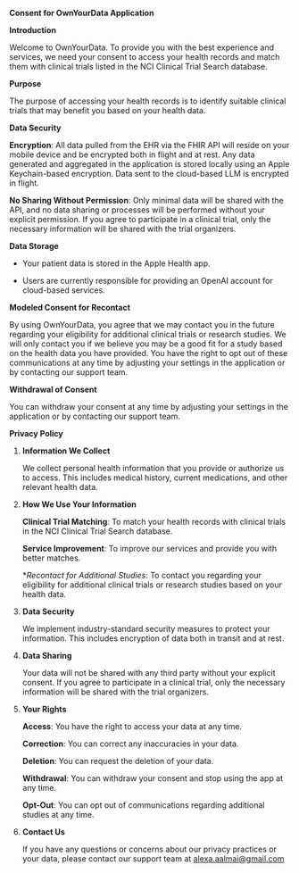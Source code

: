 **Consent for OwnYourData Application**

**Introduction**

Welcome to OwnYourData. To provide you with the best experience and services, we need your consent to access your health records and match them with clinical trials listed in the NCI Clinical Trial Search database.

**Purpose**

The purpose of accessing your health records is to identify suitable clinical trials that may benefit you based on your health data.

**Data Security**

**Encryption**: All data pulled from the EHR via the FHIR API will reside on your mobile device and be encrypted both in flight and at rest. Any data generated and aggregated in the application is stored locally using an Apple Keychain-based encryption. Data sent to the cloud-based LLM is encrypted in flight.

**No Sharing Without Permission**: Only minimal data will be shared with the API, and no data sharing or processes will be performed without your explicit permission. If you agree to participate in a clinical trial, only the necessary information will be shared with the trial organizers.

**Data Storage**

* Your patient data is stored in the Apple Health app.

* Users are currently responsible for providing an OpenAI account for cloud-based services.

**Modeled Consent for Recontact**

By using OwnYourData, you agree that we may contact you in the future regarding your eligibility for additional clinical trials or research studies. We will only contact you if we believe you may be a good fit for a study based on the health data you have provided. You have the right to opt out of these communications at any time by adjusting your settings in the application or by contacting our support team.

**Withdrawal of Consent**

You can withdraw your consent at any time by adjusting your settings in the application or by contacting our support team.

**Privacy Policy**

1. **Information We Collect**

   We collect personal health information that you provide or authorize us to access. This includes medical history, current medications, and other relevant health data.

2. **How We Use Your Information**

   **Clinical Trial Matching**: To match your health records with clinical trials in the NCI Clinical Trial Search database.

   **Service Improvement**: To improve our services and provide you with better matches.

   **Recontact for Additional Studies*: To contact you regarding your eligibility for additional clinical trials or research studies based on your health data.

3. **Data Security**

   We implement industry-standard security measures to protect your information. This includes encryption of data both in transit and at rest.

4. **Data Sharing**

   Your data will not be shared with any third party without your explicit consent. If you agree to participate in a clinical trial, only the necessary information will be shared with the trial organizers.

5. **Your Rights**

   **Access**: You have the right to access your data at any time.

   **Correction**: You can correct any inaccuracies in your data.

   **Deletion**: You can request the deletion of your data.

   **Withdrawal**: You can withdraw your consent and stop using the app at any time.

   **Opt-Out**: You can opt out of communications regarding additional studies at any time.

6. **Contact Us**

   If you have any questions or concerns about our privacy practices or your data, please contact our support team at alexa.aalmai@gmail.com
